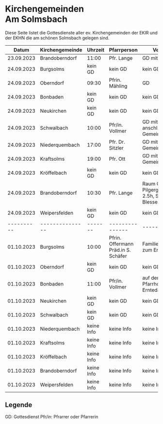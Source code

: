 # Kirchengemeinden<br>Am Solmsbach
Diese Seite listet die Gottesdienste aller ev. Kirchengemeinden der EKIR und der EKHN
die am schönen Solmsbach gelegen sind.

Datum      | Kirchengemeinde | Uhrzeit |   Pfarrperson   | Veranstaltung |
---------- | --------------- | ------- | --------------- | ------------- |
23.09.2023 | Brandoberndorf  | 11:00   | Pfr. Lange      | GD mit Taufe  | 
24.09.2023 | Burgsolms       | kein GD | kein GD         | kein GD       | 
24.09.2023 | Oberndorf       | 09:30   | Pfrin. Mähling  | GD            | 
24.09.2023 | Bonbaden        | kein GD | kein GD         | kein GD       | 
24.09.2023 | Neukirchen      | kein GD | kein GD         | kein GD       | 
24.09.2023 | Schwalbach      | 10:00   | Pfr/in. Vollmer | GD mit Konfi Vorst. und anschl. Gemeindeversammlung | 
24.09.2023 | Niederquembach  | 17:00   | Pfr. Dr. Sitzler | GD mit anschl. Gemeindeversammlung | 
24.09.2023 | Kraftsolms      | 19:00   | Pfr. Ott        | GD mit anschl. Gemeindeversammlung | 
24.09.2023 | Kröffelbach     | kein GD | kein GD         | kein GD       | 
24.09.2023 | Brandoberndorf  | 10:30   | Pfr. Lange      | Raum Ost Pilgergottesdienst 2.5h, Start Kirche Blessenbach |
24.09.2023 | Weipersfelden   | kein GD | kein GD         | kein GD       | 
---------- | --------------- | ------- | --------------- | ------------- | 
01.10.2023 | Burgsolms       | 10:00   | Pfrin. Offermann <br> Präd.in S. Schäfer | Familiengottesdienst zum Erntedankfest | 
01.10.2023 | Oberndorf       | kein GD | kein GD         | kein GD       | 
01.10.2023 | Bonbaden        | 11:00   | Pfr/in. Vollmer | auf dem ehem. Pfarrhof, Hauptstr. 49, Erntedank mit Katchus | 
01.10.2023 | Neukirchen      | kein GD | kein GD         | kein GD       | 
01.10.2023 | Schwalbach      | kein GD | kein GD         | kein GD       | 
01.10.2023 | Niederquembach  | keine Info | keine Info   | keine Info    | 
01.10.2023 | Kraftsolms      | keine Info | keine Info   | keine Info    | 
01.10.2023 | Kröffelbach     | keine Info | keine Info   | keine Info    | 
01.10.2023 | Brandoberndorf  | keine Info | keine Info   | keine Info    | 
01.10.2023 | Weipersfelden   | keine Info | keine Info   | keine Info    | 

## Legende
GD: Gottesdienst
Pfr/in: Pfrarrer oder Pfarrerin